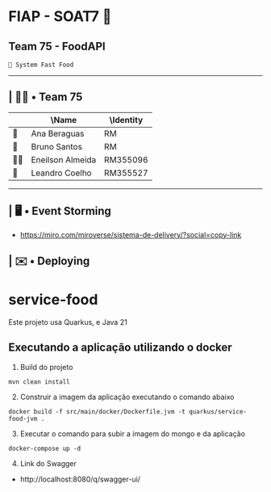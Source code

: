 # FIAP - SOAT7 🚀
## Team 75 - FoodAPI
```
🍔 System Fast Food 
```
---
## | 👊🏽 • Team 75
| |\Name|\Identity|
|-|-|-|
| 🌻 | Ana Beraguas | RM |
| 🗿 | Bruno Santos | RM |
| 🤘🏽 | Eneilson Almeida | RM355096 |
| 🐰 | Leandro Coelho | RM355527 |
---

## | 🖥️ • Event Storming
- https://miro.com/miroverse/sistema-de-delivery/?social=copy-link

## | ✉️ • Deploying

# service-food
Este projeto usa Quarkus, e Java 21

## Executando a aplicação utilizando o docker

1. Build do projeto

```shell script
mvn clean install
```

2. Construir a imagem da aplicação executando o comando abaixo

```shell script
docker build -f src/main/docker/Dockerfile.jvm -t quarkus/service-food-jvm .
```
3. Executar o comando para subir a imagem do mongo e da aplicação

```shell script
docker-compose up -d
```
4. Link do Swagger
- http://localhost:8080/q/swagger-ui/
